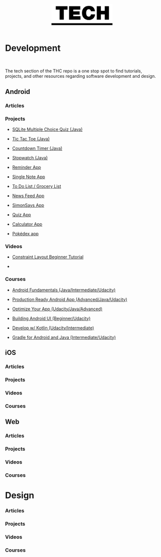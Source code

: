 <br/>
<br/>

<p align="center">
  <img alt="Tech" src="Tech_logo.png" width="200" /> 
</p>
 
# Development
<br/>

The tech section of the THC repo is a one stop spot to find tutorials, projects, and other resources regarding software development and design.
<!-- Android -->

## Android

### Articles

### Projects
* [SQLite Multiple Choice Quiz (Java)](https://www.youtube.com/playlist?list=PLrnPJCHvNZuDCyg4Usq2gHMzz6_CiyQO7)

* [Tic Tac Toe (Java)](https://www.youtube.com/playlist?list=PLrnPJCHvNZuA0ykzsHIdQUC5yKxArSM2V)

* [Countdown Timer (Java)](https://www.youtube.com/playlist?list=PLrnPJCHvNZuB8wxqXCwKw2_NkyEmFwcSd)

* [Stopwatch (Java)](https://www.youtube.com/watch?v=RLnb4vVkftc)

* [Reminder App](https://www.youtube.com/playlist?list=PLrnPJCHvNZuCN52QwGu7YTSLIMrjCF0gM)

* [Single Note App](https://www.youtube.com/watch?v=EcfUkjlL9RI)

* [To Do List / Grocery List](https://www.youtube.com/playlist?list=PLrnPJCHvNZuBMJmll0xy2L2McYInT3aiu)

* [News Feed App]()

* [SimonSays App]()

* [Quiz App]()

* [Calculator App]()

* [Pokédex app]()

### Videos

* [Constraint Layout Beginner Tutorial](https://www.youtube.com/watch?v=mtYBBInIIE8)

* 

### Courses

* [Android Fundamentals (Java/Intermediate/Udacity)](https://www.udacity.com/course/new-android-fundamentals--ud851)

* [Production Ready Android App (Advanced/Java/Udacity)](https://www.udacity.com/course/advanced-android-app-development--ud855)

* [Optimize Your App (Udacity/Java/Advanced)](https://www.udacity.com/course/android-performance--ud825)

* [Building Android UI (Beginner/Udacity)](https://www.udacity.com/course/android-basics-user-interface--ud834)

* [Develop w/ Kotlin (Udacity/Intermediate)](https://www.udacity.com/course/developing-android-apps-with-kotlin--ud9012)

* [Gradle for Android and Java (Intermediate/Udacity)](https://www.udacity.com/course/gradle-for-android-and-java--ud867)

<!-- iOS -->

## iOS

### Articles

### Projects

### Videos

### Courses

<!-- Web -->

## Web

### Articles

### Projects

### Videos

### Courses

<!-- Design -->

# Design

### Articles

### Projects

### Videos

### Courses
